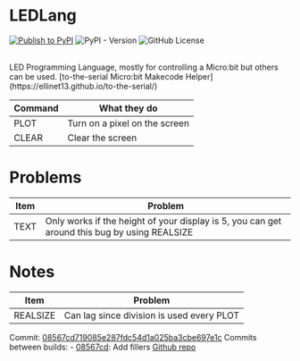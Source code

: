 # LEDLang
[![Publish to PyPI](https://github.com/ElliNet13/ledlang/actions/workflows/deploy.yml/badge.svg)](https://github.com/ElliNet13/ledlang/actions/workflows/deploy.yml)
![PyPI - Version](https://img.shields.io/pypi/v/ledlang)
![GitHub License](https://img.shields.io/github/license/ElliNet13/ledlang)

<br>
LED Programming Language, mostly for controlling a Micro:bit but others can be used.
[to-the-serial Micro:bit Makecode Helper](https://ellinet13.github.io/to-the-serial/)

| Command  | What they do                    |
|----------|---------------------------------|
| PLOT     | Turn on a pixel on the screen   |
| CLEAR    | Clear the screen                |

# Problems
| Item     | Problem                                                                                        |
|----------|------------------------------------------------------------------------------------------------|
| TEXT     | Only works if the height of your display is 5, you can get around this bug by using REALSIZE   |

# Notes
| Item         | Problem                                     |
|--------------|---------------------------------------------|
| REALSIZE     | Can lag since division is used every PLOT   |

Commit: [08567cd719085e287fdc54d1a025ba3cbe697e1c](https://github.com/ElliNet13/ledlang/commit/08567cd719085e287fdc54d1a025ba3cbe697e1c)
Commits between builds: - [08567cd](https://github.com/ElliNet13/ledlang/commit/08567cd719085e287fdc54d1a025ba3cbe697e1c): Add fillers
[Github repo](https://github.com/ElliNet13/ledlang)